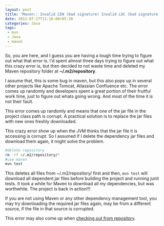 ```yaml
---
layout: post
title: "Maven:: Invalid CEN (bad signature) Invalid LOC (bad signature)"
date: 2012-07-27T11:16:00+05:30
categories: Java
tags:
 - mvn
 - Java
 - maven
---
```

So, you are here, and I guess you are having a tough time trying to figure out what that error is. I'd spent almost three days trying to figure out what this crazy error is, but then decided to not waste time and deleted my Maven repository folder at <strong>~/.m2/repository</strong>.

I assume that, this is some bug in maven, but this also pops up in several other projects like Apache Tomcat, Atlassian Confluence etc. The error comes up randomly and developers spent a great portion of their fruitful work time, just to figure out whats going wrong. And most of the time it is not their fault.

This error comes up randomly and means that one of the jar file in the project class path is corrupt. A practical solution is to replace the jar files with new ones freshly downloaded.

This crazy error show up when the JVM thinks that the jar file it is accessing is corrupt. So I assumed if I delete the dependency jar files and download them again, it might solve the problem.

```sh
#delete repository
rm -rf ~/.m2/repository/*
#use maven
mvn test
```

This deletes all files from ~/.m2/repository/ first and then, <code>mvn test</code> will download all dependent jar files before building the project and running junit tests. It took a while for Maven to download all my dependencies, but was worthwhile. The project is back in action!!!

If you are not using Maven or any other dependency management tool, you may try downloading the required jar files again, may be from a different source, if the file in that source is corrupted.

This error may also come up when [checking out from repository][1].

[1]:http://stackoverflow.com/questions/3831217/cvs-checkout-on-windows-ant-build-invalid-cen-header-bad-signature

